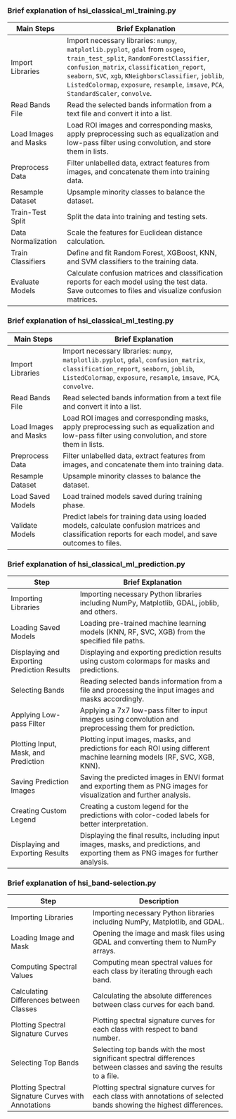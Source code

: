 ### Brief explanation of hsi_classical_ml_training.py
| Main Steps                | Brief Explanation                                                                                                                                                                      |
|---------------------------|----------------------------------------------------------------------------------------------------------------------------------------------------------------------------------------|
| Import Libraries          | Import necessary libraries: `numpy`, `matplotlib.pyplot`, `gdal` from `osgeo`, `train_test_split`, `RandomForestClassifier`, `confusion_matrix`, `classification_report`, `seaborn`, `SVC`, `xgb`, `KNeighborsClassifier`, `joblib`, `ListedColormap`, `exposure`, `resample`, `imsave`, `PCA`, `StandardScaler`, `convolve`. |
| Read Bands File           | Read the selected bands information from a text file and convert it into a list.                                                                                                       |
| Load Images and Masks     | Load ROI images and corresponding masks, apply preprocessing such as equalization and low-pass filter using convolution, and store them in lists.                                    |
| Preprocess Data           | Filter unlabelled data, extract features from images, and concatenate them into training data.                                                                                         |
| Resample Dataset          | Upsample minority classes to balance the dataset.                                                                                                                                      |
| Train-Test Split          | Split the data into training and testing sets.                                                                                                                                          |
| Data Normalization        | Scale the features for Euclidean distance calculation.                                                                                                                                  |
| Train Classifiers         | Define and fit Random Forest, XGBoost, KNN, and SVM classifiers to the training data.                                                                                                  |
| Evaluate Models           | Calculate confusion matrices and classification reports for each model using the test data. Save outcomes to files and visualize confusion matrices.                                   |

### Brief explanation of hsi_classical_ml_testing.py
| Main Steps              | Brief Explanation                                                                                                                                                                  |
|-------------------------|------------------------------------------------------------------------------------------------------------------------------------------------------------------------------------|
| Import Libraries        | Import necessary libraries: `numpy`, `matplotlib.pyplot`, `gdal`, `confusion_matrix`, `classification_report`, `seaborn`, `joblib`, `ListedColormap`, `exposure`, `resample`, `imsave`, `PCA`, `convolve`.                           |
| Read Bands File         | Read selected bands information from a text file and convert it into a list.                                                                                                       |
| Load Images and Masks   | Load ROI images and corresponding masks, apply preprocessing such as equalization and low-pass filter using convolution, and store them in lists.                              |
| Preprocess Data         | Filter unlabelled data, extract features from images, and concatenate them into training data.                                                                                     |
| Resample Dataset        | Upsample minority classes to balance the dataset.                                                                                                                                  |
| Load Saved Models       | Load trained models saved during training phase.                                                                                                                                   |
| Validate Models         | Predict labels for training data using loaded models, calculate confusion matrices and classification reports for each model, and save outcomes to files.                         |

### Brief explanation of hsi_classical_ml_prediction.py
| Step                                      | Brief Explanation                                                                                                                          |
|-------------------------------------------|--------------------------------------------------------------------------------------------------------------------------------------|
| Importing Libraries                      | Importing necessary Python libraries including NumPy, Matplotlib, GDAL, joblib, and others.                                        |
| Loading Saved Models                     | Loading pre-trained machine learning models (KNN, RF, SVC, XGB) from the specified file paths.                                      |
| Displaying and Exporting Prediction Results | Displaying and exporting prediction results using custom colormaps for masks and predictions.                                       |
| Selecting Bands                          | Reading selected bands information from a file and processing the input images and masks accordingly.                               |
| Applying Low-pass Filter                 | Applying a 7x7 low-pass filter to input images using convolution and preprocessing them for prediction.                             |
| Plotting Input, Mask, and Prediction    | Plotting input images, masks, and predictions for each ROI using different machine learning models (RF, SVC, XGB, KNN).             |
| Saving Prediction Images                 | Saving the predicted images in ENVI format and exporting them as PNG images for visualization and further analysis.                  |
| Creating Custom Legend                   | Creating a custom legend for the predictions with color-coded labels for better interpretation.                                    |
| Displaying and Exporting Results         | Displaying the final results, including input images, masks, and predictions, and exporting them as PNG images for further analysis. |

### Brief explanation of hsi_band-selection.py
| Step                                      | Description                                                                                                                          |
|-------------------------------------------|--------------------------------------------------------------------------------------------------------------------------------------|
| Importing Libraries                      | Importing necessary Python libraries including NumPy, Matplotlib, and GDAL.                                                          |
| Loading Image and Mask                   | Opening the image and mask files using GDAL and converting them to NumPy arrays.                                                     |
| Computing Spectral Values                | Computing mean spectral values for each class by iterating through each band.                                                        |
| Calculating Differences between Classes  | Calculating the absolute differences between class curves for each band.                                                             |
| Plotting Spectral Signature Curves      | Plotting spectral signature curves for each class with respect to band number.                                                       |
| Selecting Top Bands                      | Selecting top bands with the most significant spectral differences between classes and saving the results to a file.                  |
| Plotting Spectral Signature Curves with Annotations | Plotting spectral signature curves for each class with annotations of selected bands showing the highest differences.             |
